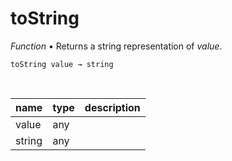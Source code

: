 # toString

_Function_ &bull; Returns a string representation of _value_.

<pre><code>toString value &rarr; string</code></pre>
<br>

| name | type | description |
|------|------|-------------|
|value|any||
|string|any||


